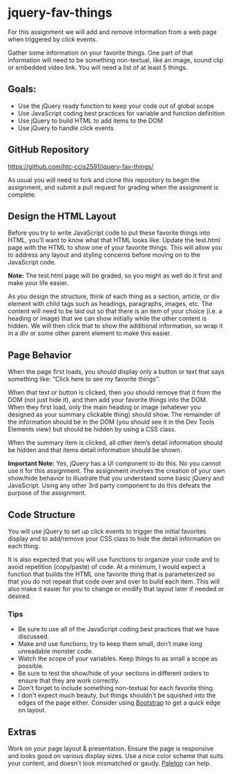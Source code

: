 # jquery-fav-things
For this assignment we will add and remove information from a web page when triggered by click events.

Gather some information on your favorite things.  One part of that information will need to be something non-textual, like an image, sound clip or embedded video link. You will need a list of at least 5 things.

## Goals:

- Use the jQuery ready function to keep your code out of global scope
- Use JavaScript coding best practices for variable and function definition
- Use jQuery to build HTML to add items to the DOM
- Use jQuery to handle click events


## GitHub Repository
https://github.com/htc-ccis2591/jquery-fav-things/

As usual you will need to fork and clone this repository to begin the assignment, and submit a pull request for grading when the assignment is complete.  


## Design the HTML Layout
Before you try to write JavaScript code to put these favorite things into HTML, you’ll want to know what that HTML looks like.  Update the test.html page with the HTML to show one of your favorite things.  This will allow you to address any layout and styling concerns before moving on to the JavaScript code.  

__Note:__ The test.html page will be graded, so you might as well do it first and make your life easier.

As you design the structure, think of each thing as a section, article, or div element with child tags such as headings, paragraphs, images, etc.  The content will need to be laid out so that there is an item of your choice (i.e. a heading or image) that we can show initially while the other content is hidden.  We will then click that to show the additional information, so wrap it in a div or some other parent element to make this easier.


## Page Behavior
When the page first loads, you should display only a button or text that says something like:  “Click here to see my favorite things”.

When that text or button is clicked, then you should remove that it from the DOM (not just hide it), and then add your favorite things into the DOM.  When they first load, only the main heading or image (whatever you designed as your summary clickable thing) should show. The remainder of the information should be in the DOM (you should see it in the Dev Tools Elements view) but should be hidden by using a CSS class.

When the summary item is clicked, all other item’s detail information should be hidden and that items detail information should be shown.  

__Important Note:__  Yes, jQuery has a UI component to do this.  No you cannot use it for this assignment. The assignment involves the creation of your own show/hide behavior to illustrate that you understand some basic jQuery and JavaScript.  Using any other 3rd party component to do this defeats the purpose of the assignment.


## Code Structure
You will use jQuery to set up click events to trigger the initial favorites display and to add/remove your CSS class to hide the detail information on each thing.

It is also expected that you will use functions to organize your code and to avoid repetition (copy/paste) of code.  At a minimum, I would expect a function that builds the HTML one favorite thing that is parameterized so that you do not repeat that code over and over to build each item.  This will also make it easier for you to change or modify that layout later if needed or desired.

### Tips
- Be sure to use all of the JavaScript coding best practices that we have discussed.
- Make and use functions; try to keep them small, don’t make long unreadable monster code.
- Watch the scope of your variables.  Keep things to as small a scope as possible.
- Be sure to test the show/hide of your sections in different orders to ensure that they are work correctly.
- Don't forget to include something non-textual for each favorite thing.
- I don't expect much beauty, but things shouldn't be squished into the edges of the page either. Consider using [Bootstrap](http://getbootstrap.com/) to get a quick edge on layout.

## Extras
Work on your page layout & presentation. Ensure the page is responsive and looks good on various display sizes. Use a nice color scheme that suits your content, and doesn't look mismatched or gaudy.  [Paleton](http://paletton.com/) can help.
